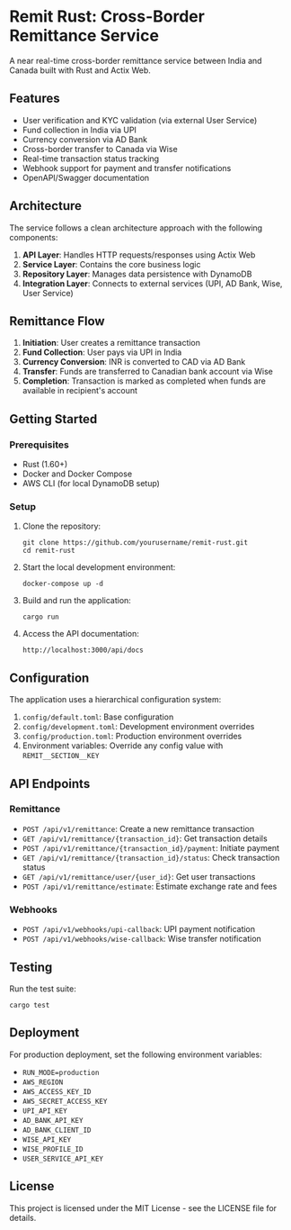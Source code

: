 # Remit Rust: Cross-Border Remittance Service

A near real-time cross-border remittance service between India and Canada built with Rust and Actix Web.

## Features

- User verification and KYC validation (via external User Service)
- Fund collection in India via UPI
- Currency conversion via AD Bank
- Cross-border transfer to Canada via Wise
- Real-time transaction status tracking
- Webhook support for payment and transfer notifications
- OpenAPI/Swagger documentation

## Architecture

The service follows a clean architecture approach with the following components:

1. **API Layer**: Handles HTTP requests/responses using Actix Web
2. **Service Layer**: Contains the core business logic
3. **Repository Layer**: Manages data persistence with DynamoDB
4. **Integration Layer**: Connects to external services (UPI, AD Bank, Wise, User Service)

## Remittance Flow

1. **Initiation**: User creates a remittance transaction
2. **Fund Collection**: User pays via UPI in India
3. **Currency Conversion**: INR is converted to CAD via AD Bank
4. **Transfer**: Funds are transferred to Canadian bank account via Wise
5. **Completion**: Transaction is marked as completed when funds are available in recipient's account

## Getting Started

### Prerequisites

- Rust (1.60+)
- Docker and Docker Compose
- AWS CLI (for local DynamoDB setup)

### Setup

1. Clone the repository:
   ```
   git clone https://github.com/yourusername/remit-rust.git
   cd remit-rust
   ```

2. Start the local development environment:
   ```
   docker-compose up -d
   ```

3. Build and run the application:
   ```
   cargo run
   ```

4. Access the API documentation:
   ```
   http://localhost:3000/api/docs
   ```

## Configuration

The application uses a hierarchical configuration system:

1. `config/default.toml`: Base configuration
2. `config/development.toml`: Development environment overrides
3. `config/production.toml`: Production environment overrides
4. Environment variables: Override any config value with `REMIT__SECTION__KEY`

## API Endpoints

### Remittance

- `POST /api/v1/remittance`: Create a new remittance transaction
- `GET /api/v1/remittance/{transaction_id}`: Get transaction details
- `POST /api/v1/remittance/{transaction_id}/payment`: Initiate payment
- `GET /api/v1/remittance/{transaction_id}/status`: Check transaction status
- `GET /api/v1/remittance/user/{user_id}`: Get user transactions
- `POST /api/v1/remittance/estimate`: Estimate exchange rate and fees

### Webhooks

- `POST /api/v1/webhooks/upi-callback`: UPI payment notification
- `POST /api/v1/webhooks/wise-callback`: Wise transfer notification

## Testing

Run the test suite:

```
cargo test
```

## Deployment

For production deployment, set the following environment variables:

- `RUN_MODE=production`
- `AWS_REGION`
- `AWS_ACCESS_KEY_ID`
- `AWS_SECRET_ACCESS_KEY`
- `UPI_API_KEY`
- `AD_BANK_API_KEY`
- `AD_BANK_CLIENT_ID`
- `WISE_API_KEY`
- `WISE_PROFILE_ID`
- `USER_SERVICE_API_KEY`

## License

This project is licensed under the MIT License - see the LICENSE file for details. 